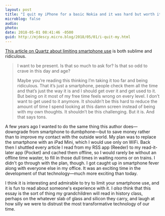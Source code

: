 ```yaml
---
layout: post
title: "I quit my iPhone for a basic Nokia and it was hard but worth it"
microblog: false
audio: 
photo: 
date: 2018-05-01 08:41:46 -0500
guid: http://mjdescy.micro.blog/2018/05/01/i-quit-my.html
---
```

[This article on Quartz about limiting smartphone use](https://qz.com/1264704/at-first-life-without-a-smartphone-was-terrifying-then-it-was-beautiful/) is both sublime and ridiculous. 

> I want to be present. Is that so much to ask for? Is that so odd to crave in this day and age?
> 
> Maybe you’re reading this thinking I’m taking it too far and being ridiculous. That it’s just a smartphone, people check them all the time and that’s just the way it is and I should get over it and get used to it. But being on it most of my free time feels wrong on every level. I don’t want to get used to it anymore. It shouldn’t be this hard to reduce the amount of time I spend looking at this damn screen instead of being with my own thoughts. It shouldn’t be this challenging. But it is. And that says tons.

A few years ago I wanted to do the same thing this author does—downgrade from smartphone to dumbphone—but to save money rather than to improve my contact with the outside world. My plan was to replace the smartphone with an iPad Mini, which I would use only on WiFi. Back then I shuttled every article I read from my RSS app (Reeder) to my read-it-later app (Pocket) and cached them offline, so I would rarely be without an offline time waster, to fill in those dull times in waiting rooms or on trains. I didn't go through with the plan, though. I got caught up in smartphone fever along with everyone else in my office. It was an exciting time in the development of that technology—much more exciting than today.

I think it is interesting and admirable to try to limit your smartphone use, and it is fun to read about someone's experience with it. I _also_ think that this essay is the sort of thing my grandchildren will read in history class, perhaps on the whatever slab of glass and silicon they carry, and laugh at how silly we were to distrust the most transformative technology of our time.
